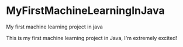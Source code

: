 # MyFirstMachineLearningInJava
My first machine learning project in java

This is my first machine learning project in Java, I'm extremely excited! 
